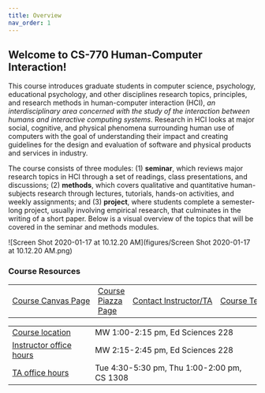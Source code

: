 ```yaml
---
title: Overview
nav_order: 1
---
```


## Welcome to CS-770 Human-Computer Interaction!

This course introduces graduate students in computer science, psychology, educational psychology, and other disciplines research topics, principles, and research methods in human-computer interaction (HCI), *an interdisciplinary area concerned with the study of the interaction between humans and interactive computing systems*. Research in HCI looks at major social, cognitive, and physical phenomena surrounding human use of computers with the goal of understanding their impact and creating guidelines for the design and evaluation of software and physical products and services in industry.

The course consists of three modules: (1) **seminar**, which reviews major research topics in HCI through a set of readings, class presentations, and discussions; (2) **methods**, which covers qualitative and quantitative human-subjects research through lectures, tutorials, hands-on activities, and weekly assignments; and (3) **project**, where students complete a semester-long project, usually involving empirical research, that culminates in the writing of a short paper. Below is a visual overview of the topics that will be covered in the seminar and methods modules.

![Screen Shot 2020-01-17 at 10.12.20 AM](figures/Screen Shot 2020-01-17 at 10.12.20 AM.png)



### Course Resources

<table>
<tr>
	<td>
		<span class="fs-3"><a class="btn btn-blue" href="https://canvas.wisc.edu/courses/192620">Course Canvas Page</a></span>
	</td>
	<td>
		<span class="fs-3"><a class="btn btn-blue" href="http://piazza.com/wisc/spring2020/cspsychedpsych770/home">Course Piazza Page</a></span>
	</td>
	<td>
		<span class="fs-3"><a class="btn btn-blue" href="mailto:hci-class@cs.wisc.edu">Contact Instructor/TA</a></span>
	</td>
	<td>
		<span class="fs-3"><a class="btn btn-blue" href="https://wisconsin-madison.alma.exlibrisgroup.com/view/action/uresolver.do?operation=resolveService&package_service_id=14650690810002122&institutionId=2122&customerId=2120">Course Textbook</a></span>
	</td>
</tr>
</table>

<table>
<tr>
	<td>
		<a class="label" href="">Course location</a>
	</td>
	<td>
		MW 1:00-2:15 pm, Ed Sciences 228
	</td>
</tr>
<tr>
	<td>
		<a class="label" href="">Instructor office hours</a>
	</td>
	<td>
		MW 2:15-2:45 pm, Ed Sciences 228
	</td>
</tr>
<tr>
	<td>
		<a class="label" href="">TA office hours</a>
	</td>
	<td>
		Tue 4:30-5:30 pm, Thu 1:00-2:00 pm, CS 1308 
	</td>
</tr>
</table>

 

